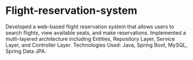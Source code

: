 # Flight-reservation-system
Developed a web-based flight reservation system that allows users to search flights, view available seats, and make reservations.  Implemented a multi-layered architecture including Entities, Repository Layer, Service Layer, and Controller Layer. Technologies Used: Java, Spring Boot, MySQL, Spring Data JPA.
